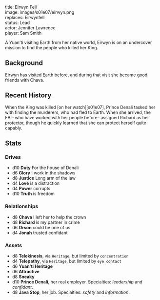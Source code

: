 title: Eirwyn Fell  
image: images/s01e07/eirwyn.png  
replaces: Eirwynfell  
status: Lead  
actor: Jennifer Lawrence  
player: Sam Smith  

A Yuan'ti visiting Earth from her native world, Eirwyn is on an undercover mission to find the people who killed her King.

## Background

Eirwyn has visited Earth before, and during that visit she became good friends with Chava.

## Recent History

When the King was killed [on her watch][s01e07], Prince Denali tasked her with finding the murderers, who had fled to Earth. When she arrived, the FBI– who have worked with her people before– assigned Richard as her protector, though he quickly learned that she can protect herself quite capably.

## Stats

### Drives

* d10 **Duty** For the house of Denali
* d6 **Glory** I work in the shadows
* d8 **Justice** Long arm of the law
* d4 **Love** is a distraction
* d4 **Power** corrupts
* d10 **Truth** is freedom

### Relationships

* d8 **Chava** I left her to help the crown
* d8 **Richard** is my partner in crime
* d6 **Orson** could be one of us
* d4 **Jonah** trusted confidant

### Assets

* d8 **Telekinesis**, via `Heritage`, but limited by `concentration`
* d4 **Telepathy**, via `Heritage`, but limited by `eye contact`
* d6 **Yuan'ti Heritage**
* d6 **Attractive**
* d8 **Sneaky**
* d10 **Prince Denali**, her real employer. Specialties: *leadership* and *confidant*.
* d8 **Java Stop**, her job. Specialties: *safety* and *information*.
